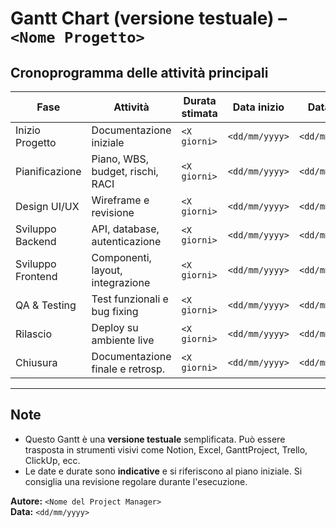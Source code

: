 # Gantt Chart (versione testuale) – `<Nome Progetto>`

## Cronoprogramma delle attività principali

| Fase                     | Attività                          | Durata stimata | Data inizio  | Data fine    | Dipendenze              |
|--------------------------|-----------------------------------|----------------|--------------|--------------|--------------------------|
| Inizio Progetto          | Documentazione iniziale           | `<X giorni>`   | `<dd/mm/yyyy>` | `<dd/mm/yyyy>` | -                        |
| Pianificazione           | Piano, WBS, budget, rischi, RACI  | `<X giorni>`   | `<dd/mm/yyyy>` | `<dd/mm/yyyy>` | Inizio Progetto          |
| Design UI/UX             | Wireframe e revisione             | `<X giorni>`   | `<dd/mm/yyyy>` | `<dd/mm/yyyy>` | Pianificazione           |
| Sviluppo Backend         | API, database, autenticazione     | `<X giorni>`   | `<dd/mm/yyyy>` | `<dd/mm/yyyy>` | Design UI/UX             |
| Sviluppo Frontend        | Componenti, layout, integrazione  | `<X giorni>`   | `<dd/mm/yyyy>` | `<dd/mm/yyyy>` | Design UI/UX             |
| QA & Testing             | Test funzionali e bug fixing      | `<X giorni>`   | `<dd/mm/yyyy>` | `<dd/mm/yyyy>` | Sviluppo Back/Front      |
| Rilascio                 | Deploy su ambiente live           | `<X giorni>`   | `<dd/mm/yyyy>` | `<dd/mm/yyyy>` | QA & Testing             |
| Chiusura                 | Documentazione finale e retrosp.  | `<X giorni>`   | `<dd/mm/yyyy>` | `<dd/mm/yyyy>` | Rilascio                 |

---

## Note

- Questo Gantt è una **versione testuale** semplificata. Può essere trasposta in strumenti visivi come Notion, Excel, GanttProject, Trello, ClickUp, ecc.
- Le date e durate sono **indicative** e si riferiscono al piano iniziale. Si consiglia una revisione regolare durante l'esecuzione.

**Autore:** `<Nome del Project Manager>`  
**Data:** `<dd/mm/yyyy>`